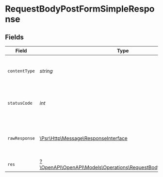 # RequestBodyPostFormSimpleResponse


## Fields

| Field                                                                                                                       | Type                                                                                                                        | Required                                                                                                                    | Description                                                                                                                 |
| --------------------------------------------------------------------------------------------------------------------------- | --------------------------------------------------------------------------------------------------------------------------- | --------------------------------------------------------------------------------------------------------------------------- | --------------------------------------------------------------------------------------------------------------------------- |
| `contentType`                                                                                                               | *string*                                                                                                                    | :heavy_check_mark:                                                                                                          | HTTP response content type for this operation                                                                               |
| `statusCode`                                                                                                                | *int*                                                                                                                       | :heavy_check_mark:                                                                                                          | HTTP response status code for this operation                                                                                |
| `rawResponse`                                                                                                               | [\Psr\Http\Message\ResponseInterface](https://www.php-fig.org/psr/psr-7/#33-psrhttpmessageresponseinterface)                | :heavy_minus_sign:                                                                                                          | Raw HTTP response; suitable for custom response parsing                                                                     |
| `res`                                                                                                                       | [?\OpenAPI\OpenAPI\Models\Operations\RequestBodyPostFormSimpleRes](../../Models/Operations/RequestBodyPostFormSimpleRes.md) | :heavy_minus_sign:                                                                                                          | OK                                                                                                                          |